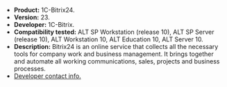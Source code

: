 * **Product:** 1C-Bitrix24.
* **Version:** 23.
* **Developer:** 1C-Bitrix.
* **Compatibility tested:** ALT SP Workstation (release 10), ALT SP Server (release 10), ALT Workstation 10, ALT Education 10, ALT Server 10.
* **Description:**
Bitrix24 is an online service that collects all the necessary tools for company work and business management. It brings together and automate all working communications, sales, projects and business processes.
* [Developer contact info.](https://www.1c-bitrix.ru/)


